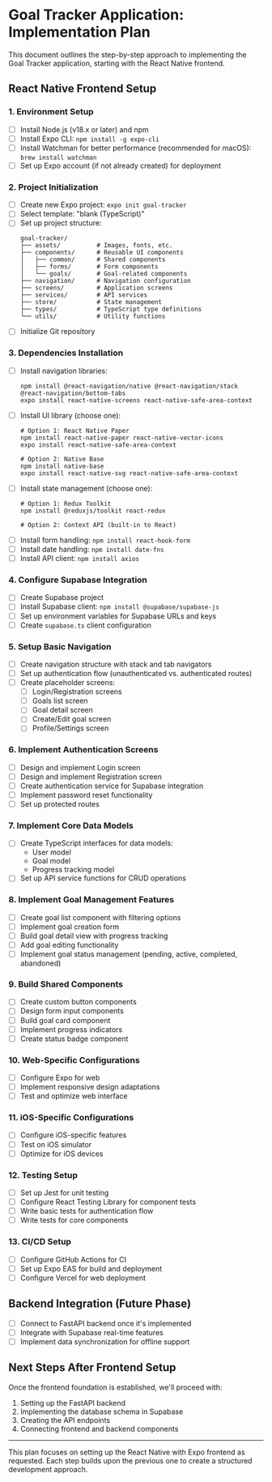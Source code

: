 # Goal Tracker Application: Implementation Plan

This document outlines the step-by-step approach to implementing the Goal Tracker application, starting with the React Native frontend.

## React Native Frontend Setup

### 1. Environment Setup
- [ ] Install Node.js (v18.x or later) and npm
- [ ] Install Expo CLI: `npm install -g expo-cli`
- [ ] Install Watchman for better performance (recommended for macOS): `brew install watchman`
- [ ] Set up Expo account (if not already created) for deployment

### 2. Project Initialization
- [ ] Create new Expo project: `expo init goal-tracker`
- [ ] Select template: "blank (TypeScript)"
- [ ] Set up project structure:
  ```
  goal-tracker/
  ├── assets/          # Images, fonts, etc.
  ├── components/      # Reusable UI components
  │   ├── common/      # Shared components
  │   ├── forms/       # Form components
  │   └── goals/       # Goal-related components
  ├── navigation/      # Navigation configuration
  ├── screens/         # Application screens
  ├── services/        # API services
  ├── store/           # State management
  ├── types/           # TypeScript type definitions
  └── utils/           # Utility functions
  ```
- [ ] Initialize Git repository

### 3. Dependencies Installation
- [ ] Install navigation libraries:
  ```
  npm install @react-navigation/native @react-navigation/stack @react-navigation/bottom-tabs
  expo install react-native-screens react-native-safe-area-context
  ```
- [ ] Install UI library (choose one):
  ```
  # Option 1: React Native Paper
  npm install react-native-paper react-native-vector-icons
  expo install react-native-safe-area-context

  # Option 2: Native Base
  npm install native-base
  expo install react-native-svg react-native-safe-area-context
  ```
- [ ] Install state management (choose one):
  ```
  # Option 1: Redux Toolkit
  npm install @reduxjs/toolkit react-redux

  # Option 2: Context API (built-in to React)
  ```
- [ ] Install form handling: `npm install react-hook-form`
- [ ] Install date handling: `npm install date-fns`
- [ ] Install API client: `npm install axios`

### 4. Configure Supabase Integration
- [ ] Create Supabase project
- [ ] Install Supabase client: `npm install @supabase/supabase-js`
- [ ] Set up environment variables for Supabase URLs and keys
- [ ] Create `supabase.ts` client configuration

### 5. Setup Basic Navigation
- [ ] Create navigation structure with stack and tab navigators
- [ ] Set up authentication flow (unauthenticated vs. authenticated routes)
- [ ] Create placeholder screens:
  - [ ] Login/Registration screens
  - [ ] Goals list screen
  - [ ] Goal detail screen
  - [ ] Create/Edit goal screen
  - [ ] Profile/Settings screen

### 6. Implement Authentication Screens
- [ ] Design and implement Login screen
- [ ] Design and implement Registration screen
- [ ] Create authentication service for Supabase integration
- [ ] Implement password reset functionality
- [ ] Set up protected routes

### 7. Implement Core Data Models
- [ ] Create TypeScript interfaces for data models:
  - User model
  - Goal model
  - Progress tracking model
- [ ] Set up API service functions for CRUD operations

### 8. Implement Goal Management Features
- [ ] Create goal list component with filtering options
- [ ] Implement goal creation form
- [ ] Build goal detail view with progress tracking
- [ ] Add goal editing functionality
- [ ] Implement goal status management (pending, active, completed, abandoned)

### 9. Build Shared Components
- [ ] Create custom button components
- [ ] Design form input components
- [ ] Build goal card component
- [ ] Implement progress indicators
- [ ] Create status badge component

### 10. Web-Specific Configurations
- [ ] Configure Expo for web
- [ ] Implement responsive design adaptations
- [ ] Test and optimize web interface

### 11. iOS-Specific Configurations
- [ ] Configure iOS-specific features
- [ ] Test on iOS simulator
- [ ] Optimize for iOS devices

### 12. Testing Setup
- [ ] Set up Jest for unit testing
- [ ] Configure React Testing Library for component tests
- [ ] Write basic tests for authentication flow
- [ ] Write tests for core components

### 13. CI/CD Setup
- [ ] Configure GitHub Actions for CI
- [ ] Set up Expo EAS for build and deployment
- [ ] Configure Vercel for web deployment

## Backend Integration (Future Phase)
- [ ] Connect to FastAPI backend once it's implemented
- [ ] Integrate with Supabase real-time features
- [ ] Implement data synchronization for offline support

## Next Steps After Frontend Setup
Once the frontend foundation is established, we'll proceed with:
1. Setting up the FastAPI backend
2. Implementing the database schema in Supabase
3. Creating the API endpoints
4. Connecting frontend and backend components

---

This plan focuses on setting up the React Native with Expo frontend as requested. Each step builds upon the previous one to create a structured development approach.
